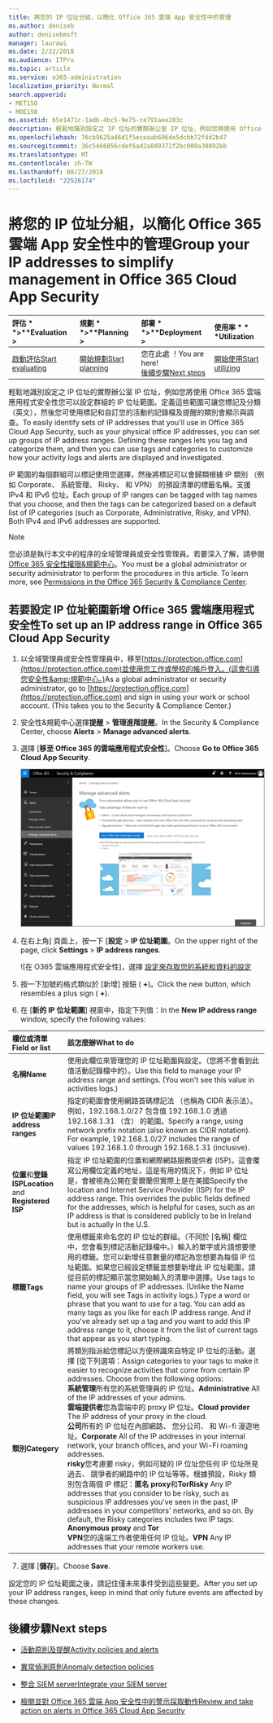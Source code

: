 ```yaml
---
title: 將您的 IP 位址分組，以簡化 Office 365 雲端 App 安全性中的管理
ms.author: deniseb
author: denisebmsft
manager: laurawi
ms.date: 2/22/2018
ms.audience: ITPro
ms.topic: article
ms.service: o365-administration
localization_priority: Normal
search.appverid:
- MET150
- MOE150
ms.assetid: b5e1471c-1ad6-4bc5-9e75-ce791aee283c
description: 輕鬆地識別設定之 IP 位址的實際辦公室 IP 位址，例如您將使用 Office 365 雲端應用程式安全性您可以設定群組的 IP 位址範圍。
ms.openlocfilehash: 76cb9625a46d1f5eceaab696de5dcbb72f4d2b47
ms.sourcegitcommit: 36c5466056cdef6ad2a8d9372f2bc009a30892bb
ms.translationtype: MT
ms.contentlocale: zh-TW
ms.lasthandoff: 08/27/2018
ms.locfileid: "22526174"
---
```

# <a name="group-your-ip-addresses-to-simplify-management-in-office-365-cloud-app-security"></a><span data-ttu-id="0aa44-103">將您的 IP 位址分組，以簡化 Office 365 雲端 App 安全性中的管理</span><span class="sxs-lookup"><span data-stu-id="0aa44-103">Group your IP addresses to simplify management in Office 365 Cloud App Security</span></span>
  
|<span data-ttu-id="0aa44-104">評估 * *\>**</span><span class="sxs-lookup"><span data-stu-id="0aa44-104">****Evaluation** \>**</span></span>|<span data-ttu-id="0aa44-105">規劃 * *\>**</span><span class="sxs-lookup"><span data-stu-id="0aa44-105">****Planning** \>**</span></span>|<span data-ttu-id="0aa44-106">部署 * *\>**</span><span class="sxs-lookup"><span data-stu-id="0aa44-106">****Deployment** \>**</span></span>|<span data-ttu-id="0aa44-107">使用率 \* \* \*</span><span class="sxs-lookup"><span data-stu-id="0aa44-107">****Utilization****</span></span>|
|:-----|:-----|:-----|:-----|
|[<span data-ttu-id="0aa44-108">啟動評估</span><span class="sxs-lookup"><span data-stu-id="0aa44-108">Start evaluating</span></span>](office-365-cas-overview.md) <br/> |[<span data-ttu-id="0aa44-109">開始規劃</span><span class="sxs-lookup"><span data-stu-id="0aa44-109">Start planning</span></span>](get-ready-for-office-365-cas.md) <br/> |<span data-ttu-id="0aa44-110">您在此處 ！</span><span class="sxs-lookup"><span data-stu-id="0aa44-110">You are here!</span></span>  <br/> [<span data-ttu-id="0aa44-111">後續步驟</span><span class="sxs-lookup"><span data-stu-id="0aa44-111">Next steps</span></span>](#next-steps) <br/> |[<span data-ttu-id="0aa44-112">開始使用</span><span class="sxs-lookup"><span data-stu-id="0aa44-112">Start utilizing</span></span>](utilization-activities-for-ocas.md) <br/> |
   
<span data-ttu-id="0aa44-p101">輕鬆地識別設定之 IP 位址的實際辦公室 IP 位址，例如您將使用 Office 365 雲端應用程式安全性您可以設定群組的 IP 位址範圍。定義這些範圍可讓您標記及分類 （英文），然後您可使用標記和自訂您的活動的記錄檔及提醒的類別會顯示與調查。</span><span class="sxs-lookup"><span data-stu-id="0aa44-p101">To easily identify sets of IP addresses that you'll use in Office 365 Cloud App Security, such as your physical office IP addresses, you can set up groups of IP address ranges. Defining these ranges lets you tag and categorize them, and then you can use tags and categories to customize how your activity logs and alerts are displayed and investigated.</span></span>
  
<span data-ttu-id="0aa44-p102">IP 範圍的每個群組可以標記使用您選擇，然後將標記可以會歸類根據 IP 類別 （例如 Corporate、 系統管理、 Risky、 和 VPN） 的預設清單的標籤名稱。支援 IPv4 和 IPv6 位址。</span><span class="sxs-lookup"><span data-stu-id="0aa44-p102">Each group of IP ranges can be tagged with tag names that you choose, and then the tags can be categorized based on a default list of IP categories (such as Corporate, Administrative, Risky, and VPN). Both IPv4 and IPv6 addresses are supported.</span></span>
  
> [!NOTE]
> <span data-ttu-id="0aa44-p103">您必須是執行本文中的程序的全域管理員或安全性管理員。若要深入了解，請參閱[Office 365 安全性權限&amp;規範中心](permissions-in-the-security-and-compliance-center.md)。</span><span class="sxs-lookup"><span data-stu-id="0aa44-p103">You must be a global administrator or security administrator to perform the procedures in this article. To learn more, see [Permissions in the Office 365 Security &amp; Compliance Center](permissions-in-the-security-and-compliance-center.md).</span></span> 
  
## <a name="to-set-up-an-ip-address-range-in-office-365-cloud-app-security"></a><span data-ttu-id="0aa44-119">若要設定 IP 位址範圍新增 Office 365 雲端應用程式安全性</span><span class="sxs-lookup"><span data-stu-id="0aa44-119">To set up an IP address range in Office 365 Cloud App Security</span></span>

1. <span data-ttu-id="0aa44-p104">以全域管理員或安全性管理員中，移至[https://protection.office.com](https://protection.office.com)並使用您工作或學校的帳戶登入。(這會引導您安全性&amp;規範中心。)</span><span class="sxs-lookup"><span data-stu-id="0aa44-p104">As a global administrator or security administrator, go to [https://protection.office.com](https://protection.office.com) and sign in using your work or school account. (This takes you to the Security &amp; Compliance Center.)</span></span> 
    
2. <span data-ttu-id="0aa44-122">安全性&amp;規範中心選擇**提醒** \> **管理進階提醒**。</span><span class="sxs-lookup"><span data-stu-id="0aa44-122">In the Security &amp; Compliance Center, choose **Alerts** \> **Manage advanced alerts**.</span></span>
    
3. <span data-ttu-id="0aa44-123">選擇 [**移至 Office 365 的雲端應用程式安全性**]。</span><span class="sxs-lookup"><span data-stu-id="0aa44-123">Choose **Go to Office 365 Cloud App Security**.</span></span>
    
    ![安全性&amp;規範中心選擇管理進階警告移至 Office 365 雲端應用程式安全性](media/958632d4-03e3-4ade-8e22-d5509db6fca7.png)
  
4. <span data-ttu-id="0aa44-125">在右上角] 頁面上，按一下 [**設定** \> **IP 位址範圍**。</span><span class="sxs-lookup"><span data-stu-id="0aa44-125">On the upper right of the page, click **Settings** \> **IP address ranges**.</span></span>
    
    ![在 O365 雲端應用程式安全性]，選擇 [設定來存取您的系統和資料的設定](media/f6c48ee3-39b4-4b5a-8252-b6493b7bcd3d.png)
  
5. <span data-ttu-id="0aa44-127">按一下加號的格式類似於 [新增] 按鈕 ( **+**)。</span><span class="sxs-lookup"><span data-stu-id="0aa44-127">Click the new button, which resembles a plus sign ( **+**).</span></span>
    
6. <span data-ttu-id="0aa44-128">在 [**新的 IP 位址範圍**] 視窗中，指定下列值：</span><span class="sxs-lookup"><span data-stu-id="0aa44-128">In the **New IP address range** window, specify the following values:</span></span> 
    
|<span data-ttu-id="0aa44-129">**欄位或清單**</span><span class="sxs-lookup"><span data-stu-id="0aa44-129">**Field or list**</span></span>|<span data-ttu-id="0aa44-130">**該怎麼辦**</span><span class="sxs-lookup"><span data-stu-id="0aa44-130">**What to do**</span></span>|
|:-----|:-----|
|<span data-ttu-id="0aa44-131">**名稱**</span><span class="sxs-lookup"><span data-stu-id="0aa44-131">**Name**</span></span> <br/> |<span data-ttu-id="0aa44-p105">使用此欄位來管理您的 IP 位址範圍與設定。（您將不會看到此值活動記錄檔中的）。</span><span class="sxs-lookup"><span data-stu-id="0aa44-p105">Use this field to manage your IP address range and settings. (You won't see this value in activities logs.)</span></span>  <br/> |
|<span data-ttu-id="0aa44-134">**IP 位址範圍**</span><span class="sxs-lookup"><span data-stu-id="0aa44-134">**IP address ranges**</span></span> <br/> |<span data-ttu-id="0aa44-p106">指定的範圍會使用網路首碼標記法 （也稱為 CIDR 表示法）。例如，192.168.1.0/27 包含值 192.168.1.0 透過 192.168.1.31 （含） 的範圍。</span><span class="sxs-lookup"><span data-stu-id="0aa44-p106">Specify a range, using network prefix notation (also known as CIDR notation). For example, 192.168.1.0/27 includes the range of values 192.168.1.0 through 192.168.1.31 (inclusive).</span></span>  <br/> |
|<span data-ttu-id="0aa44-137">**位置**和**登錄 ISP**</span><span class="sxs-lookup"><span data-stu-id="0aa44-137">**Location** and **Registered ISP**</span></span> <br/> |<span data-ttu-id="0aa44-p107">指定 IP 位址範圍的位置和網際網路服務提供者 (ISP)。這會覆寫公用欄位定義的地址，這是有用的情況下，例如 IP 位址是，會被視為公開在愛爾蘭但實際上是在美國</span><span class="sxs-lookup"><span data-stu-id="0aa44-p107">Specify the location and Internet Service Provider (ISP) for the IP address range. This overrides the public fields defined for the addresses, which is helpful for cases, such as an IP address is that is considered publicly to be in Ireland but is actually in the U.S.</span></span>  <br/> |
|<span data-ttu-id="0aa44-140">**標籤**</span><span class="sxs-lookup"><span data-stu-id="0aa44-140">**Tags**</span></span> <br/> |<span data-ttu-id="0aa44-p108">使用標籤來命名您的 IP 位址的群組。（不同於 [名稱] 欄位中，您會看到標記活動記錄檔中。）輸入的單字或片語想要使用的標籤。您可以新增任意數量的標記為您想要為每個 IP 位址範圍。如果您已經設定標籤並想要新增此 IP 位址範圍，請從目前的標記顯示當您開始輸入的清單中選擇。</span><span class="sxs-lookup"><span data-stu-id="0aa44-p108">Use tags to name your groups of IP addresses. (Unlike the Name field, you will see Tags in activity logs.) Type a word or phrase that you want to use for a tag. You can add as many tags as you like for each IP address range. And if you've already set up a tag and you want to add this IP address range to it, choose it from the list of current tags that appear as you start typing.</span></span>  <br/> |
|<span data-ttu-id="0aa44-145">**類別**</span><span class="sxs-lookup"><span data-stu-id="0aa44-145">**Category**</span></span> <br/> | <span data-ttu-id="0aa44-p109">將類別指派給您標記以方便辨識來自特定 IP 位址的活動。選擇 [從下列選項：</span><span class="sxs-lookup"><span data-stu-id="0aa44-p109">Assign categories to your tags to make it easier to recognize activities that come from certain IP addresses. Choose from the following options:  </span></span><br/> <span data-ttu-id="0aa44-148">**系統管理**所有您的系統管理員的 IP 位址。</span><span class="sxs-lookup"><span data-stu-id="0aa44-148">**Administrative** All of the IP addresses of your admins.</span></span>  <br/> <span data-ttu-id="0aa44-149">**雲端提供者**您為雲端中的 proxy IP 位址。</span><span class="sxs-lookup"><span data-stu-id="0aa44-149">**Cloud provider** The IP address of your proxy in the cloud.</span></span>  <br/> <span data-ttu-id="0aa44-150">**公司**所有的 IP 位址在內部網路、 您分公司、 和 Wi-fi 漫遊地址。</span><span class="sxs-lookup"><span data-stu-id="0aa44-150">**Corporate** All of the IP addresses in your internal network, your branch offices, and your Wi-Fi roaming addresses.</span></span>  <br/> <span data-ttu-id="0aa44-p110">**risky**您考慮要 risky，例如可疑的 IP 位址您任何 IP 位址所見過去、 競爭者的網路中的 IP 位址等等。根據預設，Risky 類別包含兩個 IP 標記：**匿名 proxy**和**Tor**</span><span class="sxs-lookup"><span data-stu-id="0aa44-p110">**Risky** Any IP addresses that you consider to be risky, such as suspicious IP addresses you've seen in the past, IP addresses in your competitors' networks, and so on. By default, the Risky categories includes two IP tags: **Anonymous proxy** and **Tor**</span></span> <br/> <span data-ttu-id="0aa44-153">**VPN**您的遠端工作者使用任何 IP 位址。</span><span class="sxs-lookup"><span data-stu-id="0aa44-153">**VPN** Any IP addresses that your remote workers use.</span></span>  <br/> |
   
7. <span data-ttu-id="0aa44-154">選擇 [**儲存**]。</span><span class="sxs-lookup"><span data-stu-id="0aa44-154">Choose **Save**.</span></span>
    
<span data-ttu-id="0aa44-155">設定您的 IP 位址範圍之後，請記住僅未來事件受到這些變更。</span><span class="sxs-lookup"><span data-stu-id="0aa44-155">After you set up your IP address ranges, keep in mind that only future events are affected by these changes.</span></span>
  
## <a name="next-steps"></a><span data-ttu-id="0aa44-156">後續步驟</span><span class="sxs-lookup"><span data-stu-id="0aa44-156">Next steps</span></span>

- [<span data-ttu-id="0aa44-157">活動原則及提醒</span><span class="sxs-lookup"><span data-stu-id="0aa44-157">Activity policies and alerts</span></span>](activity-policies-and-alerts.md)
    
- [<span data-ttu-id="0aa44-158">異常偵測原則</span><span class="sxs-lookup"><span data-stu-id="0aa44-158">Anomaly detection policies</span></span>](anomaly-detection-policies-in-ocas.md)
    
- [<span data-ttu-id="0aa44-159">整合 SIEM server</span><span class="sxs-lookup"><span data-stu-id="0aa44-159">Integrate your SIEM server</span></span>](integrate-your-siem-server-with-office-365-cas.md)
    
- [<span data-ttu-id="0aa44-160">檢閱並對 Office 365 雲端 App 安全性中的警示採取動作</span><span class="sxs-lookup"><span data-stu-id="0aa44-160">Review and take action on alerts in Office 365 Cloud App Security</span></span>](review-office-365-cas-alerts.md)
    

